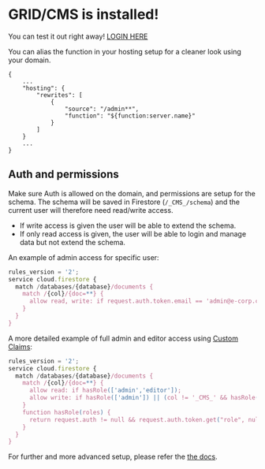 # GRID/CMS is installed!

You can test it out right away!
[LOGIN HERE](${function:server.url})

You can alias the function in your hosting setup for a cleaner look using your domain.

```
{
	...
	"hosting": {
		"rewrites": [
			{
				"source": "/admin**",
				"function": "${function:server.name}"
			}
		]
	}
	...
}
```

## Auth and permissions

Make sure Auth is allowed on the domain, and permissions are setup for the schema.
The schema will be saved in Firestore (`/_CMS_/schema`) and the current user will therefore need read/write access.

- If write access is given the user will be able to extend the schema.
- If only read access is given, the user will be able to login and manage data but not extend the schema.

An example of admin access for specific user:

```js
rules_version = '2';
service cloud.firestore {
  match /databases/{database}/documents {
    match /{col}/{doc=**} {
      allow read, write: if request.auth.token.email == 'admin@e-corp.com';
    }
  }
}
```

A more detailed example of full admin and editor access using [Custom Claims](https://firebase.google.com/docs/auth/admin/custom-claims):

```js
rules_version = '2';
service cloud.firestore {
  match /databases/{database}/documents {
    match /{col}/{doc=**} {
      allow read: if hasRole(['admin','editor']);
      allow write: if hasRole(['admin']) || (col != '_CMS_' && hasRole(['editor']));
    }
    function hasRole(roles) {
      return request.auth != null && request.auth.token.get("role", null) in roles;
    }
  }
}
```

For further and more advanced setup, please refer the [the docs](https://cms.grid.ws).
